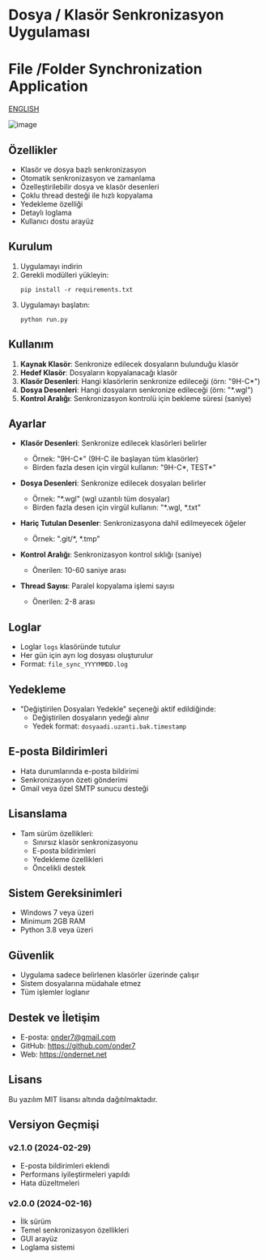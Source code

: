 # Dosya / Klasör Senkronizasyon Uygulaması
# File /Folder Synchronization Application


[ENGLISH](EN-README.md)

![image](https://github.com/user-attachments/assets/4c450c78-b549-4722-b68a-186c57cbe667)

## Özellikler
- Klasör ve dosya bazlı senkronizasyon
- Otomatik senkronizasyon ve zamanlama
- Özelleştirilebilir dosya ve klasör desenleri
- Çoklu thread desteği ile hızlı kopyalama
- Yedekleme özelliği
- Detaylı loglama
- Kullanıcı dostu arayüz

## Kurulum
1. Uygulamayı indirin
2. Gerekli modülleri yükleyin:
   ```
   pip install -r requirements.txt
   ```
3. Uygulamayı başlatın:
   ```
   python run.py
   ```

## Kullanım
1. **Kaynak Klasör**: Senkronize edilecek dosyaların bulunduğu klasör
2. **Hedef Klasör**: Dosyaların kopyalanacağı klasör
3. **Klasör Desenleri**: Hangi klasörlerin senkronize edileceği (örn: "9H-C*")
4. **Dosya Desenleri**: Hangi dosyaların senkronize edileceği (örn: "*.wgl")
5. **Kontrol Aralığı**: Senkronizasyon kontrolü için bekleme süresi (saniye)

## Ayarlar
- **Klasör Desenleri**: Senkronize edilecek klasörleri belirler
  - Örnek: "9H-C*" (9H-C ile başlayan tüm klasörler)
  - Birden fazla desen için virgül kullanın: "9H-C*, TEST*"

- **Dosya Desenleri**: Senkronize edilecek dosyaları belirler
  - Örnek: "*.wgl" (wgl uzantılı tüm dosyalar)
  - Birden fazla desen için virgül kullanın: "*.wgl, *.txt"

- **Hariç Tutulan Desenler**: Senkronizasyona dahil edilmeyecek öğeler
  - Örnek: ".git/*, *.tmp"

- **Kontrol Aralığı**: Senkronizasyon kontrol sıklığı (saniye)
  - Önerilen: 10-60 saniye arası

- **Thread Sayısı**: Paralel kopyalama işlemi sayısı
  - Önerilen: 2-8 arası

## Loglar
- Loglar `logs` klasöründe tutulur
- Her gün için ayrı log dosyası oluşturulur
- Format: `file_sync_YYYYMMDD.log`

## Yedekleme
- "Değiştirilen Dosyaları Yedekle" seçeneği aktif edildiğinde:
  - Değiştirilen dosyaların yedeği alınır
  - Yedek format: `dosyaadi.uzanti.bak.timestamp`

## E-posta Bildirimleri
- Hata durumlarında e-posta bildirimi
- Senkronizasyon özeti gönderimi
- Gmail veya özel SMTP sunucu desteği

## Lisanslama

- Tam sürüm özellikleri:
  - Sınırsız klasör senkronizasyonu
  - E-posta bildirimleri
  - Yedekleme özellikleri
  - Öncelikli destek

## Sistem Gereksinimleri
- Windows 7 veya üzeri
- Minimum 2GB RAM
- Python 3.8 veya üzeri

## Güvenlik
- Uygulama sadece belirlenen klasörler üzerinde çalışır
- Sistem dosyalarına müdahale etmez
- Tüm işlemler loglanır

## Destek ve İletişim
- E-posta: onder7@gmail.com
- GitHub: https://github.com/onder7
- Web: https://ondernet.net

## Lisans
Bu yazılım MIT lisansı altında dağıtılmaktadır.

## Versiyon Geçmişi
### v2.1.0 (2024-02-29)

- E-posta bildirimleri eklendi
- Performans iyileştirmeleri yapıldı
- Hata düzeltmeleri

### v2.0.0 (2024-02-16)
- İlk sürüm
- Temel senkronizasyon özellikleri
- GUI arayüz
- Loglama sistemi
